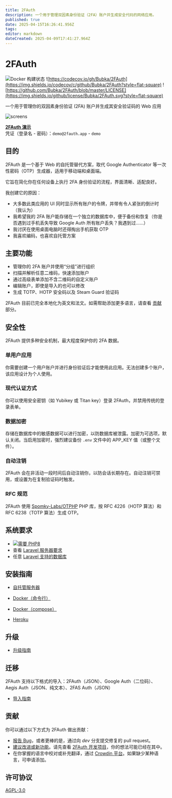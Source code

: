```yaml
---
title: 2FAuth
description: 一个用于管理双因素身份验证（2FA）账户并生成安全代码的网络应用。
published: true
date: 2025-04-15T16:26:41.956Z
tags: 
editor: markdown
dateCreated: 2025-04-09T17:41:27.964Z
---
```


# 2FAuth

![Docker 构建状态](https://img.shields.io/github/actions/workflow/status/bubka/2fauth/ci-docker-test.yml?branch=master&style=flat-square) ![https://codecov.io/gh/Bubka/2FAuth](https://img.shields.io/codecov/c/github/Bubka/2FAuth?style=flat-square) ![https://github.com/Bubka/2FAuth/blob/master/LICENSE](https://img.shields.io/github/license/Bubka/2FAuth.svg?style=flat-square)

一个用于管理你的双因素身份验证 (2FA) 账户并生成其安全验证码的 Web 应用

![screens](https://user-images.githubusercontent.com/858858/100485897-18c21400-3102-11eb-9c72-ea0b1b46ef2e.png)

[**2FAuth 演示**](https://demo.2fauth.app/)  
凭证（登录名 - 密码）：`demo@2fauth.app` - `demo`

## 目的

2FAuth 是一个基于 Web 的自托管替代方案，取代 Google Authenticator 等一次性密码（OTP）生成器，适用于移动端和桌面端。

它旨在简化你在任何设备上执行 2FA 身份验证的流程，界面清晰、适配良好。

我创建它的原因：

* 大多数此类应用的 UI 同时显示所有账户的令牌，并带有令人紧张的倒计时（我认为）
* 我希望我的 2FA 账户能存储在一个独立的数据库中，便于备份和恢复（你是否遇到过手机丢失导致 Google Auth 所有账户丢失？我遇到过……）
* 我讨厌在使用桌面电脑时还得掏出手机获取 OTP
* 我喜欢编码，也喜欢自托管方案

## 主要功能

* 管理你的 2FA 账户并使用“分组”进行组织
* 扫描并解析任意二维码，快速添加账户
* 通过高级表单添加不含二维码的自定义账户
* 编辑账户，即使是导入的也可以修改
* 生成 TOTP、HOTP 安全码以及 Steam Guard 验证码

2FAuth 目前已完全本地化为英文和法文。如需帮助添加更多语言，请查看 [贡献](#contributing) 部分。

## 安全性

2FAuth 提供多种安全机制，最大程度保护你的 2FA 数据。

### 单用户应用

你需要创建一个用户账户并进行身份验证后才能使用此应用。无法创建多个账户，该应用设计为个人使用。

### 现代认证方式

你可以使用安全密钥（如 Yubikey 或 Titan key）登录 2FAuth，并禁用传统的登录表单。

### 数据加密

存储在数据库中的敏感数据可以进行加密，以防数据库被泄露。加密为可选项，默认关闭。当启用加密时，强烈建议备份 `.env` 文件中的 APP_KEY 值（或整个文件）。

### 自动注销

2FAuth 会在非活动一段时间后自动注销你，以防会话长期存在。自动注销可禁用，或设置为在复制验证码时触发。

### RFC 规范

2FAuth 使用 [Spomky-Labs/OTPHP](https://github.com/Spomky-Labs/otphp) PHP 库，按 RFC 4226（HOTP 算法）和 RFC 6238（TOTP 算法）生成 OTP。

## 系统要求

* [![需要 PHP8](https://img.shields.io/badge/php-^8.3-red.svg?style=flat-square)](https://secure.php.net/downloads.php)
* 查看 [Laravel 服务器要求](https://laravel.com/docs/installation#server-requirements)
* 任意 [Laravel 支持的数据库](https://laravel.com/docs/database)

## 安装指南

* [自托管服务器](https://docs.2fauth.app/getting-started/installation/self-hosted-server/)

* [Docker（命令行）](https://docs.2fauth.app/getting-started/installation/docker/docker-cli/)

* [Docker（compose）](https://docs.2fauth.app/getting-started/installation/docker/docker-compose/)

* [Heroku](https://docs.2fauth.app/getting-started/installation/heroku/)

## 升级

* [升级指南](https://docs.2fauth.app/getting-started/upgrade/)

## 迁移

2FAuth 支持以下格式的导入：2FAuth（JSON）、Google Auth（二位码）、Aegis Auth（JSON、纯文本）、2FAS Auth（JSON）

* [导入指南](https://docs.2fauth.app/getting-started/usage/import/)

## 贡献

你可以通过以下方式为 2FAuth 做出贡献：

* [报告 Bug](https://github.com/Bubka/2FAuth/issues/new?template=bug_report.md)，或者更棒的是，通过向 *dev* 分支提交修复的 pull request。
* [建议改进或新功能](https://github.com/Bubka/2FAuth/issues/new?template=feature_request.md)。请先查看 [2FAuth 开发项目](https://github.com/users/Bubka/projects/1)，你的想法可能已经在其中。
* 在你掌握的语言中校对或补充翻译，通过 [Crowdin 平台](https://crowdin.com/project/2fauth)。如果缺少某种语言，可申请添加。

## 许可协议

[AGPL-3.0](https://www.gnu.org/licenses/agpl-3.0.html)

